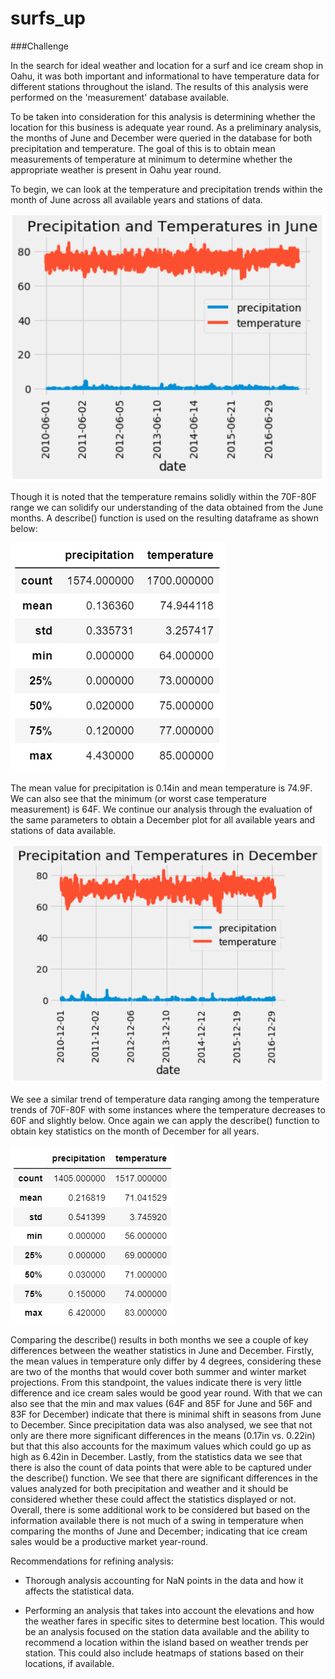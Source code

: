 # surfs_up

###Challenge 

In the search for ideal weather and location for a surf and ice cream shop in Oahu, it was both important and informational to have temperature data for different stations throughout the island. The results of this analysis were performed on the 'measurement' database available. 

To be taken into consideration for this analysis is determining whether the location for this business is adequate year round. As a preliminary analysis, the months of June and December were queried in the database for both precipitation and temperature. The goal of this is to obtain mean measurements of temperature at minimum to determine whether the appropriate weather is present in Oahu year round. 

To begin, we can look at the temperature and precipitation trends within the month of June across all available years and stations of data. 

![](JuneDataPlot.PNG)

Though it is noted that the temperature remains solidly within the 70F-80F range we can solidify our understanding of the data obtained from the June months. A describe() function is used on the resulting dataframe as shown below:

![](JuneDatadescribe.PNG)

The mean value for precipitation is 0.14in and mean temperature is 74.9F. We can also see that the minimum (or worst case temperature measurement) is 64F. 
We continue our analysis through the evaluation of the same parameters to obtain a December plot for all available years and stations of data available. 

![](DecemberDataPlot.PNG)

We see a similar trend of temperature data ranging among the temperature trends of 70F-80F with some instances where the temperature decreases to 60F and slightly below. Once again we can apply the describe() function to obtain key statistics on the month of December for all years. 

![](DecemberDatadescribe.PNG)

Comparing the describe() results in both months we see a couple of key differences between the weather statistics in June and December.
Firstly, the mean values in temperature only differ by 4 degrees, considering these are two of the months that would cover both summer and winter market projections. From this standpoint, the values indicate there is very little difference and ice cream sales would be good year round. With that we can also see that the min and max values (64F and 85F for June and 56F and 83F for December) indicate that there is minimal shift in seasons from June to December. 
Since precipitation data was also analysed, we see that not only are there more significant differences in the means (0.17in vs. 0.22in) but that this also accounts for the maximum values which could go up as high as 6.42in in December. 
Lastly, from the statistics data we see that there is also the count of data points that were able to be captured under the describe() function. We see that there are significant differences in the values analyzed for both precipitation and weather and it should be considered whether these could affect the statistics displayed or not. Overall, there is some additional work to be considered but based on the information available there is not much of a swing in temperature when comparing the months of June and December; indicating that ice cream sales would be a productive market year-round. 

Recommendations for refining analysis:

- Thorough analysis accounting for NaN points in the data and how it affects the statistical data. 

- Performing an analysis that takes into account the elevations and how the weather fares in specific sites to determine best location. This would be an analysis focused on the station data available and the ability to recommend a location within the island based on weather trends per station. This could also include heatmaps of stations based on their locations, if available.   
  
  
